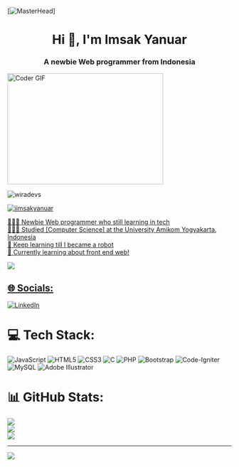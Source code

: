 <!--update header and gif emoji-->
[![MasterHead](https://camo.githubusercontent.com/2619e5a9ead82dd13149cb33aeae4dd13e9969607c61eac3ac78fa34d6f5a609/687474703a2f2f70726f70756c736976652e696e2f6173736574732f696d672f736572766963652d69636f6e2f7765622e676966)]
<h1 align="center">Hi 👋, I'm Imsak Yanuar</h1>
<h3 align="center">A newbie Web programmer from Indonesia</h3>
<img alt="Coder GIF" height=250 width=350 src="https://cdn.dribbble.com/users/730703/screenshots/6581243/avento.gif" />
<br>


<p align="left"> <img src="https://komarev.com/ghpvc/?username=wiradevs&label=Profile%20views&color=0e75b6&style=flat" alt="wiradevs" /> </p>

<p align="left"> <a href="https://twitter.com/iimsakyanuar" target="blank"><img src="https://img.shields.io/twitter/follow/iimsakyanuar?logo=twitter&style=for-the-badge" alt="iimsakyanuar"  </p>


👩🏻‍💻 Newbie Web programmer who still learning in tech<br/>
👩🏻‍🎓 Studied [Computer Science] at the University Amikom Yogyakarta, Indonesia <br/>
🧩 Keep learning till I became a robot<br/>
💭 Currently learning about front end web!<br/>

<!-- GitHub stats from https://github.com/anuraghazra/github-readme-stats -->
![](https://github-readme-stats.vercel.app/api?username=wiradevs&show_icons=true&theme=radical)<br/>

<!--part2-->

## 🌐 Socials:
[![LinkedIn](https://img.shields.io/badge/LinkedIn-%230077B5.svg?logo=linkedin&logoColor=white)](https://linkedin.com/in/https://www.linkedin.com/in/imsakyanuar/) 

# 💻 Tech Stack:
![JavaScript](https://img.shields.io/badge/javascript-%23323330.svg?style=for-the-badge&logo=javascript&logoColor=%23F7DF1E) ![HTML5](https://img.shields.io/badge/html5-%23E34F26.svg?style=for-the-badge&logo=html5&logoColor=white) ![CSS3](https://img.shields.io/badge/css3-%231572B6.svg?style=for-the-badge&logo=css3&logoColor=white) ![C](https://img.shields.io/badge/c-%2300599C.svg?style=for-the-badge&logo=c&logoColor=white) ![PHP](https://img.shields.io/badge/php-%23777BB4.svg?style=for-the-badge&logo=php&logoColor=white) ![Bootstrap](https://img.shields.io/badge/bootstrap-%238511FA.svg?style=for-the-badge&logo=bootstrap&logoColor=white) ![Code-Igniter](https://img.shields.io/badge/CodeIgniter-%23EF4223.svg?style=for-the-badge&logo=codeIgniter&logoColor=white) ![MySQL](https://img.shields.io/badge/mysql-4479A1.svg?style=for-the-badge&logo=mysql&logoColor=white) ![Adobe Illustrator](https://img.shields.io/badge/adobe%20illustrator-%23FF9A00.svg?style=for-the-badge&logo=adobe%20illustrator&logoColor=white)
# 📊 GitHub Stats:
![](https://github-readme-stats.vercel.app/api?username=wiradevs&theme=gotham&hide_border=false&include_all_commits=false&count_private=false)<br/>
![](https://github-readme-streak-stats.herokuapp.com/?user=wiradevs&theme=gotham&hide_border=false)<br/>
![](https://github-readme-stats.vercel.app/api/top-langs/?username=wiradevs&theme=gotham&hide_border=false&include_all_commits=false&count_private=false&layout=compact)

---
[![](https://visitcount.itsvg.in/api?id=wiradevs&icon=0&color=0)](https://visitcount.itsvg.in)

<!-- Proudly created with GPRM ( https://gprm.itsvg.in ) -->
